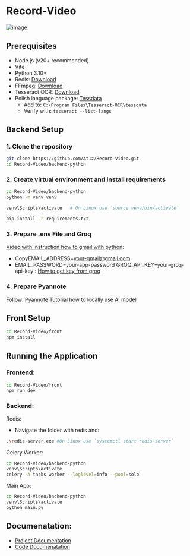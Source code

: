 # Record-Video
![image](https://github.com/user-attachments/assets/777b6616-d012-4a6a-8fd3-fe49eed5b11f)

## Prerequisites

- Node.js (v20+ recommended)
- Vite
- Python 3.10+
- Redis: [Download](https://github.com/tporadowski/redis/releases)
- FFmpeg: [Download](https://github.com/btbn/ffmpeg-builds/releases)
- Tesseract OCR: [Download](https://github.com/UB-Mannheim/tesseract/wiki)
 - Polish language package: [Tessdata](https://github.com/tesseract-ocr/tessdata)
   - Add to: `C:\Program Files\Tesseract-OCR\tessdata`
   - Verify with: `tesseract --list-langs`

## Backend Setup

### 1. Clone the repository
```bash
git clone https://github.com/At1z/Record-Video.git
cd Record-Video/backend-python
```
### 2. Create virtual environment and install requirements
```bash
cd Record-Video/backend-python
python -m venv venv
```
```bash
venv\Scripts\activate   # On Linux use `source venv/bin/activate`
```
```bash
pip install -r requirements.txt
```
### 3. Prepare .env File and Groq
[Video with instruction how to gmail with python]( https://www.youtube.com/watch?v=g_j6ILT-X0k&list=LL&index=7&t=405s):
- CopyEMAIL_ADDRESS=your-gmail@gmail.com
- EMAIL_PASSWORD=your-app-password
GROQ_API_KEY=your-groq-api-key : [How to get key from groq](https://groq.com)

### 4. Prepare Pyannote
Follow: [Pyannote Tutorial how to locally use AI model](https://github.com/pyannote/pyannote-audio/blob/develop/tutorials/community/offline_usage_speaker_diarization.ipynb)

## Front Setup
```bash
cd Record-Video/front
npm install 
```
## Running the Application
### Frontend:
```bash
cd Record-Video/front
npm run dev
```
### Backend:
Redis:
- Navigate the folder with redis and:
```bash
.\redis-server.exe #On Linux use `systemctl start redis-server`
```
Celery Worker:
```bash
cd Record-Video/backend-python
venv\Scripts\activate
celery -A tasks worker --loglevel=info --pool=solo
```
Main App:
```bash
cd Record-Video/backend-python
venv\Scripts\activate
python main.py
```
## Documenatation:
- <a href="https://docs.google.com/document/d/1y44XQAZmGFZomasfDyaR7TZ-tADvDPqC/edit?usp=sharing&ouid=100259043549172761957&rtpof=true&sd=true">Project Documentation</a>
- <a href="https://docs.google.com/document/d/1kS4WtZka4Vw-WU9ndrBJoe79wihcdYnXGNyHYImBr44/edit?usp=sharing&ouid=100259043549172761957&rtpof=true&sd=true">Code Documenatation</a>
